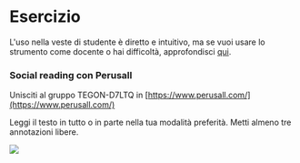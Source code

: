 # Esercizio

L'uso nella veste di studente è diretto e intuitivo, ma se vuoi usare lo strumento come docente o hai difficoltà, approfondisci [qui](https://www.youtube.com/channel/UCP5kY8mlP4wTpeeSoaa4Vcg).

### Social reading con Perusall

Unisciti al gruppo TEGON-D7LTQ in [https://www.perusall.com/](https://www.perusall.com/)

Leggi il testo in tutto o in parte nella tua modalità preferità. Metti almeno tre annotazioni libere.

![](../.gitbook/assets/screenshot-app.perusall.com-2022.05.06-15\_35\_25.png)
